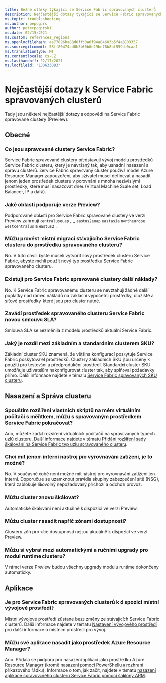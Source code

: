 ```yaml
---
title: Běžné otázky týkající se Service Fabric spravovaných clusterů
description: Nejčastější dotazy týkající se Service Fabric spravovaných clusterů, včetně možností, případů použití a běžných scénářů.
ms.topic: troubleshooting
ms.author: pepogors
author: peterpogorski
ms.date: 02/15/2021
ms.custom: references_regions
ms.openlocfilehash: aa77896ba88d0ffd0a6f94a84603b5f4a1803357
ms.sourcegitcommit: 58ff80474cd8b3b30b0e29be78b8bf559ab0caa1
ms.translationtype: MT
ms.contentlocale: cs-CZ
ms.lasthandoff: 02/17/2021
ms.locfileid: "100633083"
---
```

# <a name="service-fabric-managed-clusters-frequently-asked-questions"></a>Nejčastější dotazy k Service Fabric spravovaných clusterů

Tady jsou některé nejčastější dotazy a odpovědi na Service Fabric spravované clustery (Preview).

## <a name="general"></a>Obecné

### <a name="what-are-service-fabric-managed-clusters"></a>Co jsou spravované clustery Service Fabric?

Service Fabric spravované clustery představují vývoj modelu prostředků Service Fabric clusteru, který je navržený tak, aby usnadnil nasazení a správu clusterů. Service Fabric spravovaný cluster používá model Azure Resource Manager zapouzdření, aby uživatel musel definovat a nasadit jenom jeden prostředek clusteru v porovnání s mnoha nezávislými prostředky, které musí nasazovat dnes (Virtual Machine Scale set, Load Balancer, IP a další).

### <a name="what-regions-are-supported-in-the-preview"></a>Jaké oblasti podporuje verze Preview?

Podporované oblasti pro Service Fabric spravované clustery ve verzi Preview zahrnují `centraluseuap` ,,,, `eastus2euap` `eastasia` `northeurope` `westcentralus` a `eastus2` .

### <a name="can-i-do-an-in-place-migration-of-my-existing-service-fabric-cluster-to-a-managed-cluster-resource"></a>Můžu provést místní migraci stávajícího Service Fabric clusteru do prostředku spravovaného clusteru?

No. V tuto chvíli byste museli vytvořit nový prostředek clusteru Service Fabric, abyste mohli použít nový typ prostředku Service Fabric spravovaného clusteru.

### <a name="is-there-an-additional-cost-for-service-fabric-managed-clusters"></a>Existují pro Service Fabric spravované clustery další náklady?

No. K Service Fabric spravovanému clusteru se nevztahují žádné další poplatky nad rámec nákladů na základní výpočetní prostředky, úložiště a síťové prostředky, které jsou pro cluster nutné.

### <a name="is-there-a-new-sla-introduced-by-the-service-fabric-managed-cluster-resource"></a>Zavádí prostředek spravovaného clusteru Service Fabric novou smlouvu SLA?

Smlouva SLA se nezměnila z modelu prostředků aktuální Service Fabric.

### <a name="what-is-the-difference-between-a-basic-and-standard-sku-cluster"></a>Jaký je rozdíl mezi základním a standardním clusterem SKU?

Základní cluster SKU znamená, že většina konfigurací poskytuje Service Fabric poskytovatel prostředků. Clustery základních SKU jsou určeny k použití pro testování a předprodukční prostředí. Standardní cluster SKU umožňuje uživatelům nakonfigurovat cluster tak, aby splňoval požadavky přímo. Další informace najdete v tématu [Service Fabric spravovaných SKU clusteru](./overview-managed-cluster.md#service-fabric-managed-cluster-skus).

## <a name="cluster-deployment-and-management"></a>Nasazení a Správa clusteru

### <a name="i-run-custom-script-extensions-on-my-virtual-machine-scale-set-can-i-continue-to-do-that-with-a-managed-service-fabric-resource"></a>Spouštím rozšíření vlastních skriptů na mém virtuálním počítači s měřítkem, můžu s spravovaným prostředkem Service Fabric pokračovat?

Ano, můžete zadat rozšíření virtuálních počítačů na spravovaných typech uzlů clusteru. Další informace najdete v tématu [Přidání rozšíření sady škálování na Service Fabric typ uzlu spravovaného clusteru](how-to-managed-cluster-vmss-extension.md).

### <a name="i-want-to-have-an-internal-only-load-balancer-is-that-possible"></a>Chci mít jenom interní nástroj pro vyrovnávání zatížení, je to možné?

No. V současné době není možné mít nástroj pro vyrovnávání zatížení jen interní. Doporučuje se uzamknout pravidla skupiny zabezpečení sítě (NSG), která zablokuje libovolný nepožadovaný příchozí a odchozí provoz.

### <a name="can-i-autoscale-my-cluster"></a>Můžu cluster znovu škálovat?

Automatické škálování není aktuálně k dispozici ve verzi Preview.

### <a name="can-i-deploy-my-cluster-across-availability-zones"></a>Můžu cluster nasadit napříč zónami dostupnosti?

Clustery zón pro více dostupnosti nejsou aktuálně k dispozici ve verzi Preview.

### <a name="can-i-select-between-automatic-and-manual-upgrades-for-my-cluster-runtime"></a>Můžu si vybrat mezi automatickými a ručními upgrady pro modul runtime clusteru?

V rámci verze Preview budou všechny upgrady modulu runtime dokončeny automaticky.

## <a name="applications"></a>Aplikace

### <a name="is-there-a-local-development-experience-for-service-fabric-managed-clusters"></a>Je pro Service Fabric spravovaných clusterů k dispozici místní vývojové prostředí?

Místní vývojové prostředí zůstane beze změny ze stávajících Service Fabric clusterů. Další informace najdete v tématu [Nastavení vývojového prostředí](./service-fabric-get-started.md) pro další informace o místním prostředí pro vývoj.

### <a name="can-i-deploy-my-applications-as-an-azure-resource-manager-resource"></a>Můžu své aplikace nasadit jako prostředek Azure Resource Manager?

Ano. Přidala se podpora pro nasazení aplikací jako prostředku Azure Resource Manager (kromě nasazení pomocí PowerShellu a rozhraní příkazového řádku). Informace o tom, jak začít, najdete v tématu [nasazení aplikace spravovaného clusteru Service Fabric pomocí šablony ARM](how-to-managed-cluster-app-deployment-template.md).
